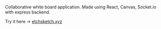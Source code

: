 Collaborative white board application. Made using React, Canvas, Socket.io with express backend.

Try it here  -> [etchsketch.xyz](https://etchsketch.xyz)
